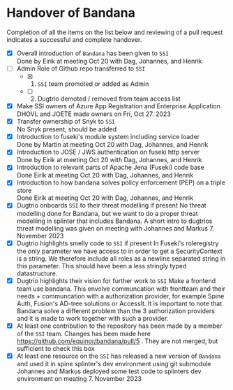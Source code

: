 # Handover of Bandana
Completion of all the items on the list below and reviewing of a pull request indicates a successful and complete handover.

- [x] Overall introduction of `Bandana` has been given to `SSI`  
      Done by Eirik at meeting Oct 20 with Dag, Johannes, and Henrik
- [ ] Admin Role of Github repo transferred to `SSI`
  - [x] 1. `SSI` team promoted or added as Admin
  - [ ] 2. Dugtrio demoted / removed from team access list
- [x] Make SSI owners of Azure App Registration and Enterprise Application
      DHOVL and JOETE made owners on Fri, Oct 27. 2023
- [x] Transfer ownership of Snyk to `SSI`  
    No Snyk present, should be added
- [x] Introduction to fuseki's module system including service loader  
    Done by Martin at meeting Oct 20 with Dag, Johannes, and Henrik
- [x] Introduction to JOSE / JWS authentication on fuseki http server  
    Done by Eirik at meeting Oct 20 with Dag, Johannes, and Henrik
- [x] Introduction to relevant parts of Apache Jena (Fuseki) code base  
    Done Eirik at meeting Oct 20 with Dag, Johannes, and Henrik
- [x] Introduction to how bandana solves policy enforcement (PEP) on a triple store  
    Done Eirik at meeting Oct 20 with Dag, Johannes, and Henrik
- [x] Dugtrio onboards `SSI` to their threat modelling if present
    No threat modelling done for Bandana, but we want to do a proper threat modelling in splinter that includes Bandana. A short intro to dugtrios threat modelling was given on meeting with Johannes and Markus 7. November 2023 
- [x] Dugtrio highlights smelly code to `SSI` if present
    In Fuseki's roleregistry the only parameter we have access to in order to get a SecurityContext is a string. We therefore include all roles as a newline separated string in this parameter. This should have been a less stringly typed datastructure. 
- [x] Dugtrio highlights their vision for further work to `SSI`
    Make a frontend team use bandana. This envolve communcation with frontteam and their needs + communcation with a authorization provider, for example Spine Auth, Fusion's AD-tree solutions or AccessIt. It is important to note that Bandana solve a different problem than the 3 authorization providers and it is made to work together with such a provider.
- [x] At least one contribution to the repository has been made by a member of the `SSI` team.
      Changes has been made here https://github.com/equinor/bandana/pull/5 . They are not merged, but sufficient to check this box
- [x] At least one resource on the `SSI` has released a new version of `Bandana` and used it in spine splinter's dev environment using git submodule
      Johannes and Markus deployed some test code to splinters dev environment on meating 7. November 2023
